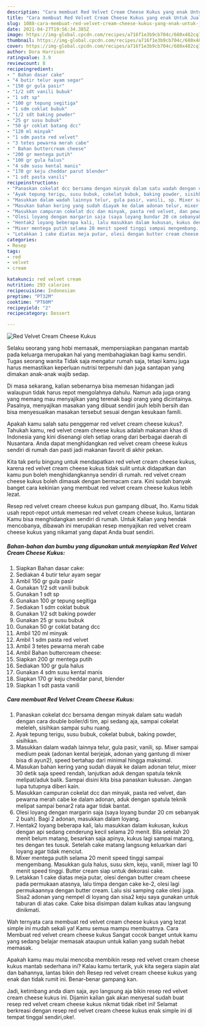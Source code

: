 ```yaml
---
description: "Cara membuat Red Velvet Cream Cheese Kukus yang enak Untuk Jualan"
title: "Cara membuat Red Velvet Cream Cheese Kukus yang enak Untuk Jualan"
slug: 1088-cara-membuat-red-velvet-cream-cheese-kukus-yang-enak-untuk-jualan
date: 2021-04-27T19:56:34.385Z
image: https://img-global.cpcdn.com/recipes/a716f1e3b9cb704c/680x482cq70/red-velvet-cream-cheese-kukus-foto-resep-utama.jpg
thumbnail: https://img-global.cpcdn.com/recipes/a716f1e3b9cb704c/680x482cq70/red-velvet-cream-cheese-kukus-foto-resep-utama.jpg
cover: https://img-global.cpcdn.com/recipes/a716f1e3b9cb704c/680x482cq70/red-velvet-cream-cheese-kukus-foto-resep-utama.jpg
author: Dora Harrison
ratingvalue: 3.9
reviewcount: 8
recipeingredient:
- " Bahan dasar cake"
- "4 butir telur ayam segar"
- "150 gr gula pasir"
- "1/2 sdt vanili bubuk"
- "1 sdt sp"
- "100 gr tepung segitiga"
- "1 sdm coklat bubuk"
- "1/2 sdt baking powder"
- "25 gr susu bubuk"
- "50 gr coklat batang dcc"
- "120 ml minyak"
- "1 sdm pasta red velvet"
- "3 tetes pewarna merah cabe"
- " Bahan buttercream cheese"
- "200 gr mentega putih"
- "100 gr gula halus"
- "4 sdm susu kental manis"
- "170 gr keju cheddar parut blender"
- "1 sdt pasta vanili"
recipeinstructions:
- "Panaskan cokelat dcc bersama dengan minyak dalam satu wadah dengan cara double boiler/di tim, api sedang aja, sampai cokelat meleleh, sisihkan sampai suhu ruang."
- "Ayak tepung terigu, susu bubuk, cokelat bubuk, baking powder, sisihkan."
- "Masukkan dalam wadah lainnya telur, gula pasir, vanili, sp. Mixer sampai medium peak (adonan kental berjejak, adonan yang gantung di mixer bisa di ayun2), speed bertahap dari minimal hingga maksimal."
- "Masukan bahan kering yang sudah diayak ke dalam adonan telur, mixer 30 detik saja speed rendah, lanjutkan aduk dengan spatula teknik melipat/aduk balik. Sampai disini kita bisa panaskan kukusan. Jangan lupa tutupnya diberi kain."
- "Masukkan campuran cokelat dcc dan minyak, pasta red velvet, dan pewarna merah cabe ke dalam adonan, aduk dengan spatula teknik melipat sampai benar2 rata agar tidak bantat."
- "Olesi loyang dengan margarin saja (saya loyang bundar 20 cm sebanyak 2 buah). Bagi 2 adonan, masukkan dalam loyang."
- "Hentak2 loyang beberapa kali, lalu masukkan dalam kukusan, kukus dengan api sedang cenderung kecil selama 20 menit. Bila setelah 20 menit belum matang, besarkan saja apinya, kukus lagi sampai matang, tes dengan tes tusuk. Setelah cake matang langsung keluarkan dari loyang agar tidak menciut."
- "Mixer mentega putih selama 20 menit speed tinggi sampai mengembang. Masukkan gula halus, susu skm, keju, vanili, mixer lagi 10 menit speed tinggi. Butter cream siap untuk dekorasi cake."
- "Letakkan 1 cake diatas meja putar, olesi dengan butter cream cheese pada permukaan atasnya, lalu timpa dengan cake ke-2, olesi lagi permukaannya dengan butter cream. Lalu sisi samping cake olesi juga. Sisa2 adonan yang nempel di loyang dan sisa2 keju saya gunakan untuk taburan di atas cake. Cake bisa disimpan dalam kulkas atau langsung dinikmati."
categories:
- Resep
tags:
- red
- velvet
- cream

katakunci: red velvet cream 
nutrition: 293 calories
recipecuisine: Indonesian
preptime: "PT32M"
cooktime: "PT60M"
recipeyield: "2"
recipecategory: Dessert

---
```



![Red Velvet Cream Cheese Kukus](https://img-global.cpcdn.com/recipes/a716f1e3b9cb704c/680x482cq70/red-velvet-cream-cheese-kukus-foto-resep-utama.jpg)

Selaku seorang yang hobi memasak, mempersiapkan panganan mantab pada keluarga merupakan hal yang membahagiakan bagi kamu sendiri. Tugas seorang  wanita Tidak saja mengatur rumah saja, tetapi kamu juga harus memastikan keperluan nutrisi terpenuhi dan juga santapan yang dimakan anak-anak wajib sedap.

Di masa  sekarang, kalian sebenarnya bisa memesan hidangan jadi walaupun tidak harus repot mengolahnya dahulu. Namun ada juga orang yang memang mau menyajikan yang terenak bagi orang yang dicintainya. Pasalnya, menyajikan masakan yang dibuat sendiri jauh lebih bersih dan bisa menyesuaikan masakan tersebut sesuai dengan kesukaan famili. 



Apakah kamu salah satu penggemar red velvet cream cheese kukus?. Tahukah kamu, red velvet cream cheese kukus adalah makanan khas di Indonesia yang kini disenangi oleh setiap orang dari berbagai daerah di Nusantara. Anda dapat menghidangkan red velvet cream cheese kukus sendiri di rumah dan pasti jadi makanan favorit di akhir pekan.

Kita tak perlu bingung untuk mendapatkan red velvet cream cheese kukus, karena red velvet cream cheese kukus tidak sulit untuk didapatkan dan kamu pun boleh menghidangkannya sendiri di rumah. red velvet cream cheese kukus boleh dimasak dengan bermacam cara. Kini sudah banyak banget cara kekinian yang membuat red velvet cream cheese kukus lebih lezat.

Resep red velvet cream cheese kukus pun gampang dibuat, lho. Kamu tidak usah repot-repot untuk memesan red velvet cream cheese kukus, lantaran Kamu bisa menghidangkan sendiri di rumah. Untuk Kalian yang hendak mencobanya, dibawah ini merupakan resep menyajikan red velvet cream cheese kukus yang nikamat yang dapat Anda buat sendiri.

<!--inarticleads1-->

##### Bahan-bahan dan bumbu yang digunakan untuk menyiapkan Red Velvet Cream Cheese Kukus:

1. Siapkan  Bahan dasar cake:
1. Sediakan 4 butir telur ayam segar
1. Ambil 150 gr gula pasir
1. Gunakan 1/2 sdt vanili bubuk
1. Gunakan 1 sdt sp
1. Gunakan 100 gr tepung segitiga
1. Sediakan 1 sdm coklat bubuk
1. Gunakan 1/2 sdt baking powder
1. Gunakan 25 gr susu bubuk
1. Gunakan 50 gr coklat batang dcc
1. Ambil 120 ml minyak
1. Ambil 1 sdm pasta red velvet
1. Ambil 3 tetes pewarna merah cabe
1. Ambil  Bahan buttercream cheese:
1. Siapkan 200 gr mentega putih
1. Sediakan 100 gr gula halus
1. Gunakan 4 sdm susu kental manis
1. Siapkan 170 gr keju cheddar parut, blender
1. Siapkan 1 sdt pasta vanili




<!--inarticleads2-->

##### Cara membuat Red Velvet Cream Cheese Kukus:

1. Panaskan cokelat dcc bersama dengan minyak dalam satu wadah dengan cara double boiler/di tim, api sedang aja, sampai cokelat meleleh, sisihkan sampai suhu ruang.
1. Ayak tepung terigu, susu bubuk, cokelat bubuk, baking powder, sisihkan.
1. Masukkan dalam wadah lainnya telur, gula pasir, vanili, sp. Mixer sampai medium peak (adonan kental berjejak, adonan yang gantung di mixer bisa di ayun2), speed bertahap dari minimal hingga maksimal.
1. Masukan bahan kering yang sudah diayak ke dalam adonan telur, mixer 30 detik saja speed rendah, lanjutkan aduk dengan spatula teknik melipat/aduk balik. Sampai disini kita bisa panaskan kukusan. Jangan lupa tutupnya diberi kain.
1. Masukkan campuran cokelat dcc dan minyak, pasta red velvet, dan pewarna merah cabe ke dalam adonan, aduk dengan spatula teknik melipat sampai benar2 rata agar tidak bantat.
1. Olesi loyang dengan margarin saja (saya loyang bundar 20 cm sebanyak 2 buah). Bagi 2 adonan, masukkan dalam loyang.
1. Hentak2 loyang beberapa kali, lalu masukkan dalam kukusan, kukus dengan api sedang cenderung kecil selama 20 menit. Bila setelah 20 menit belum matang, besarkan saja apinya, kukus lagi sampai matang, tes dengan tes tusuk. Setelah cake matang langsung keluarkan dari loyang agar tidak menciut.
1. Mixer mentega putih selama 20 menit speed tinggi sampai mengembang. Masukkan gula halus, susu skm, keju, vanili, mixer lagi 10 menit speed tinggi. Butter cream siap untuk dekorasi cake.
1. Letakkan 1 cake diatas meja putar, olesi dengan butter cream cheese pada permukaan atasnya, lalu timpa dengan cake ke-2, olesi lagi permukaannya dengan butter cream. Lalu sisi samping cake olesi juga. Sisa2 adonan yang nempel di loyang dan sisa2 keju saya gunakan untuk taburan di atas cake. Cake bisa disimpan dalam kulkas atau langsung dinikmati.




Wah ternyata cara membuat red velvet cream cheese kukus yang lezat simple ini mudah sekali ya! Kamu semua mampu membuatnya. Cara Membuat red velvet cream cheese kukus Sangat cocok banget untuk kamu yang sedang belajar memasak ataupun untuk kalian yang sudah hebat memasak.

Apakah kamu mau mulai mencoba membikin resep red velvet cream cheese kukus mantab sederhana ini? Kalau kamu tertarik, yuk kita segera siapin alat dan bahannya, lantas bikin deh Resep red velvet cream cheese kukus yang enak dan tidak rumit ini. Benar-benar gampang kan. 

Jadi, ketimbang anda diam saja, ayo langsung aja bikin resep red velvet cream cheese kukus ini. Dijamin kalian gak akan menyesal sudah buat resep red velvet cream cheese kukus nikmat tidak ribet ini! Selamat berkreasi dengan resep red velvet cream cheese kukus enak simple ini di tempat tinggal sendiri,oke!.

